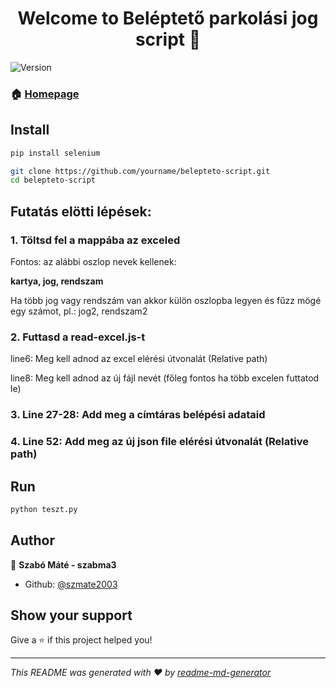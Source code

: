 <h1 align="center">Welcome to Beléptető parkolási jog script 👋</h1>
<p>
  <img alt="Version" src="https://img.shields.io/badge/version-1-blue.svg?cacheSeconds=2592000" />
</p>

### 🏠 [Homepage](teszt.py)

## Install

```sh
pip install selenium

git clone https://github.com/yourname/belepteto-script.git
cd belepteto-script
```

## Futatás elötti lépések:

### 1. Töltsd fel a mappába az exceled

Fontos: az alábbi oszlop nevek kellenek:

**kartya, jog, rendszam**

Ha több jog vagy rendszám van akkor külön oszlopba legyen és fűzz mögé egy számot, pl.: jog2, rendszam2

### 2. Futtasd a read-excel.js-t

line6: Meg kell adnod az excel elérési útvonalát (Relative path)

line8: Meg kell adnod az új fájl nevét (főleg fontos ha több excelen futtatod le)

### 3. Line 27-28: Add meg a címtáras belépési adataid

### 4. Line 52: Add meg az új json file elérési útvonalát (Relative path)

## Run

```sh
python teszt.py
```

## Author

👤 **Szabó Máté - szabma3**

- Github: [@szmate2003](https://github.com/szmate2003)

## Show your support

Give a ⭐️ if this project helped you!

---

_This README was generated with ❤️ by [readme-md-generator](https://github.com/kefranabg/readme-md-generator)_
